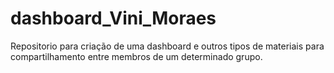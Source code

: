 # dashboard_Vini_Moraes
Repositorio para criação de uma dashboard e outros tipos de materiais para compartilhamento entre membros de um determinado grupo.
